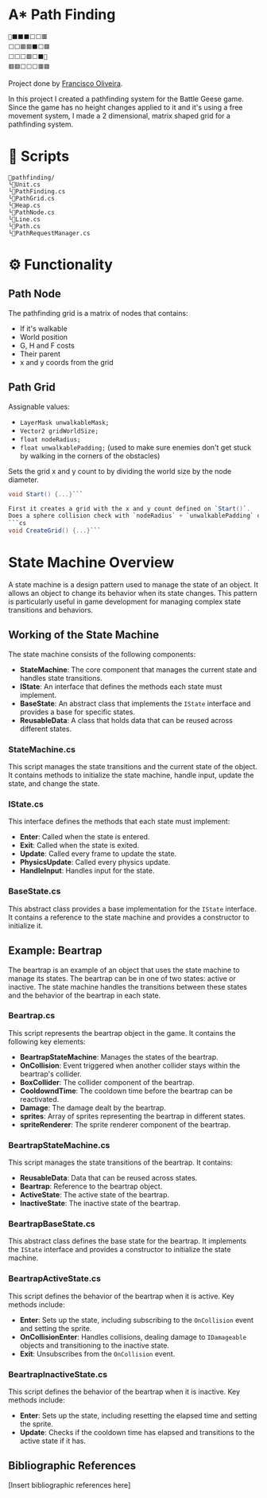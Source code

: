 # A\* Path Finding
```
🚩⬛⬛⬛⬜⬜🟥
⬜⬜🟥🟥⬛⬜🟥
⬜⬜⬜🟥⬜⬛🏁
🟥🟥⬜⬜⬜🟥🟥
```
Project done by [Francisco Oliveira](https://github.com/FranciscoOliveira7).

In this project I created a pathfinding system for the Battle Geese game.
Since the game has no height changes applied to it and it's using a free movement system, I made a 2 dimensional, matrix shaped grid for a pathfinding system.

# :open_file_folder: Scripts
```
📂pathfinding/
└📄Unit.cs
└📄PathFinding.cs
└📄PathGrid.cs
└📄Heap.cs
└📄PathNode.cs
└📄Line.cs
└📄Path.cs
└📄PathRequestManager.cs
```
# :gear: Functionality

## Path Node

The pathfinding grid is a matrix of nodes that contains:
- If it's walkable
- World position
- G, H and F costs
- Their parent
- x and y coords from the grid

## Path Grid
Assignable values:
- `LayerMask unwalkableMask;`
- `Vector2 gridWorldSize;`
- `float nodeRadius;`
- `float unwalkablePadding;` (used to make sure enemies don't get stuck by walking in the corners of the obstacles)

Sets the grid x and y count to by dividing the world size by the node diameter.
```cs
void Start() {...}```

First it creates a grid with the x and y count defined on `Start()`.
Does a sphere collision check with `nodeRadius` + `unwalkablePadding` on each world position and creates a `PathNode` with the unwalkable flag if so.
```cs
void CreateGrid() {...}```
```

# State Machine Overview

A state machine is a design pattern used to manage the state of an object. It allows an object to change its behavior when its state changes. This pattern is particularly useful in game development for managing complex state transitions and behaviors.

## Working of the State Machine

The state machine consists of the following components:
- **StateMachine**: The core component that manages the current state and handles state transitions.
- **IState**: An interface that defines the methods each state must implement.
- **BaseState**: An abstract class that implements the `IState` interface and provides a base for specific states.
- **ReusableData**: A class that holds data that can be reused across different states.

### StateMachine.cs

This script manages the state transitions and the current state of the object. It contains methods to initialize the state machine, handle input, update the state, and change the state.

### IState.cs

This interface defines the methods that each state must implement:
- **Enter**: Called when the state is entered.
- **Exit**: Called when the state is exited.
- **Update**: Called every frame to update the state.
- **PhysicsUpdate**: Called every physics update.
- **HandleInput**: Handles input for the state.

### BaseState.cs

This abstract class provides a base implementation for the `IState` interface. It contains a reference to the state machine and provides a constructor to initialize it.

## Example: Beartrap

The beartrap is an example of an object that uses the state machine to manage its states. The beartrap can be in one of two states: active or inactive. The state machine handles the transitions between these states and the behavior of the beartrap in each state.

### Beartrap.cs

This script represents the beartrap object in the game. It contains the following key elements:
- **BeartrapStateMachine**: Manages the states of the beartrap.
- **OnCollision**: Event triggered when another collider stays within the beartrap's collider.
- **BoxCollider**: The collider component of the beartrap.
- **CooldowndTime**: The cooldown time before the beartrap can be reactivated.
- **Damage**: The damage dealt by the beartrap.
- **sprites**: Array of sprites representing the beartrap in different states.
- **spriteRenderer**: The sprite renderer component of the beartrap.

### BeartrapStateMachine.cs

This script manages the state transitions of the beartrap. It contains:
- **ReusableData**: Data that can be reused across states.
- **Beartrap**: Reference to the beartrap object.
- **ActiveState**: The active state of the beartrap.
- **InactiveState**: The inactive state of the beartrap.

### BeartrapBaseState.cs

This abstract class defines the base state for the beartrap. It implements the `IState` interface and provides a constructor to initialize the state machine.

### BeartrapActiveState.cs

This script defines the behavior of the beartrap when it is active. Key methods include:
- **Enter**: Sets up the state, including subscribing to the `OnCollision` event and setting the sprite.
- **OnCollisionEnter**: Handles collisions, dealing damage to `IDamageable` objects and transitioning to the inactive state.
- **Exit**: Unsubscribes from the `OnCollision` event.

### BeartrapInactiveState.cs

This script defines the behavior of the beartrap when it is inactive. Key methods include:
- **Enter**: Sets up the state, including resetting the elapsed time and setting the sprite.
- **Update**: Checks if the cooldown time has elapsed and transitions to the active state if it has.

## Bibliographic References

[Insert bibliographic references here]

